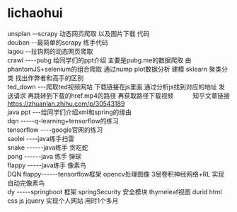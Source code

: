 # lichaohui
unsplan --scrapy 动态网页爬取 以及图片下载 代码<br>
douban --最简单的scrapy 练手代码<br>
lagou --拉钩网的动态网页爬取<br>
crawl ----pubg 给同学们的ppt介绍 主要是pubg.me的数据爬取 由phantomJS+selenium的组合爬取 通过nump plot数据分析 建模 sklearn 聚类分类 找出作弊者和高手的区别<br>
ted_down ---爬取ted视频网站 下载链接在js里面 通过分析js找到对应的地址 发送请求 再跳转到下载的href.mp4的路径 再获取路径下载视频
           知乎文章链接 https://zhuanlan.zhihu.com/p/30543189<br>
java ppt ---给同学们介绍xml和spring的缘由 <br>
dqn -----q-learning+tensorflow的练习<br>
tensorflow ----google官网的练习<br>
saolei ----java练手扫雷<br>
snake ------java练手 贪吃蛇<br>
pong ------java 练手 弹球<br>
flappy -----java练手 像素鸟<br>
DQN flappy------tensorflow框架 opencv处理图像  3层卷积神经网络+RL 实现自动完像素鸟<br>
dy -----springboot 框架 springSecurity  安全模块 thymeleaf视图 durid  html css js jquery  实现个人网站 用时1个多月<br>
